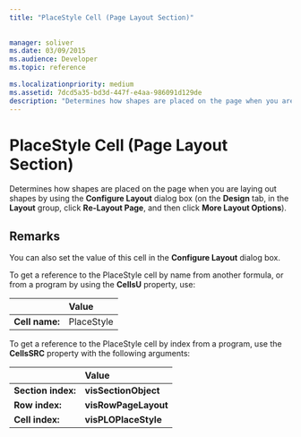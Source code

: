 ```yaml
---
title: "PlaceStyle Cell (Page Layout Section)"
 
 
manager: soliver
ms.date: 03/09/2015
ms.audience: Developer
ms.topic: reference
 
ms.localizationpriority: medium
ms.assetid: 7dcd5a35-bd3d-447f-e4aa-986091d129de
description: "Determines how shapes are placed on the page when you are laying out shapes by using the Configure Layout dialog box (on the Design tab, in the Layout group, click Re-Layout Page, and then click More Layout Options)."
---
```


# PlaceStyle Cell (Page Layout Section)

Determines how shapes are placed on the page when you are laying out shapes by using the **Configure Layout** dialog box (on the **Design** tab, in the **Layout** group, click **Re-Layout Page**, and then click **More Layout Options**).
  
## Remarks

You can also set the value of this cell in the **Configure Layout** dialog box. 
  
To get a reference to the PlaceStyle cell by name from another formula, or from a program by using the **CellsU** property, use: 
  
||Value |
|:-----|:-----|
|**Cell name:**  <br/> |PlaceStyle  <br/> |
   
To get a reference to the PlaceStyle cell by index from a program, use the **CellsSRC** property with the following arguments: 
  
||Value |
|:-----|:-----|
|**Section index:**  <br/> |**visSectionObject** <br/> |
|**Row index:**  <br/> |**visRowPageLayout** <br/> |
|**Cell index:**  <br/> |**visPLOPlaceStyle** <br/> |
   

